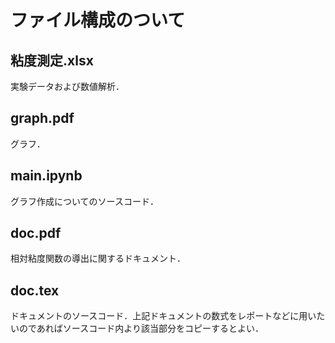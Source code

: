# ファイル構成のついて
## 粘度測定.xlsx
実験データおよび数値解析．

## graph.pdf
グラフ．

## main.ipynb
グラフ作成についてのソースコード．

## doc.pdf
相対粘度関数の導出に関するドキュメント．

## doc.tex
ドキュメントのソースコード．上記ドキュメントの数式をレポートなどに用いたいのであればソースコード内より該当部分をコピーするとよい．
